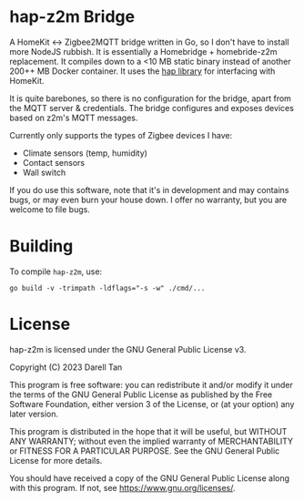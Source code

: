 hap-z2m Bridge
===============

A HomeKit <-> Zigbee2MQTT bridge written in Go, so I don't have to install more NodeJS rubbish.
It is essentially a Homebridge + homebride-z2m replacement.
It compiles down to a <10 MB static binary instead of another 200++ MB Docker container.
It uses the [hap library](https://github.com/brutella/hap) for interfacing with HomeKit.

It is quite barebones, so there is no configuration for the bridge, apart from the MQTT server & credentials.
The bridge configures and exposes devices based on z2m's MQTT messages.

Currently only supports the types of Zigbee devices I have:

- Climate sensors (temp, humidity)
- Contact sensors
- Wall switch

If you do use this software, note that it's in development and may contains bugs,
or may even burn your house down. I offer no warranty, but you are welcome to file bugs.


Building
=========

To compile `hap-z2m`, use:

    go build -v -trimpath -ldflags="-s -w" ./cmd/...

License
========

hap-z2m is licensed under the GNU General Public License v3.

Copyright (C) 2023 Darell Tan

This program is free software: you can redistribute it and/or modify it under
the terms of the GNU General Public License as published by the Free Software
Foundation, either version 3 of the License, or (at your option) any later
version.

This program is distributed in the hope that it will be useful, but WITHOUT ANY
WARRANTY; without even the implied warranty of MERCHANTABILITY or FITNESS FOR A
PARTICULAR PURPOSE. See the GNU General Public License for more details.

You should have received a copy of the GNU General Public License along with
this program. If not, see <https://www.gnu.org/licenses/>.


